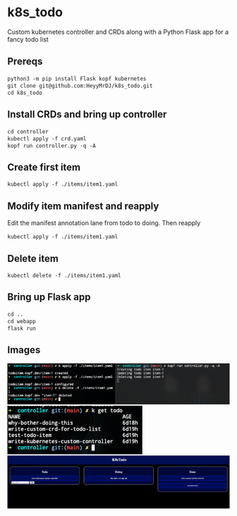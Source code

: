 # k8s_todo
Custom kubernetes controller and CRDs along with a Python Flask app for a fancy todo list

## Prereqs
```
python3 -m pip install Flask kopf kubernetes
git clone git@github.com:HeyyMrDJ/k8s_todo.git
cd k8s_todo
```

## Install CRDs and bring up controller
```
cd controller
kubectl apply -f crd.yaml
kopf run controller.py -q -A
```

## Create first item
```
kubectl apply -f ./items/item1.yaml
```

## Modify item manifest and reapply
Edit the manifest annotation lane from todo to doing. Then reapply

```
kubectl apply -f ./items/item1.yaml
```

## Delete item
```
kubectl delete -f ./items/item1.yaml
```

## Bring up Flask app
```
cd ..
cd webapp
flask run
```

## Images
![kubectl and logs](./images/k8s_todo1.png)
![k get todo](./images/k8s_todo2.png)
![todo app](./images/k8s_todo3.png)
